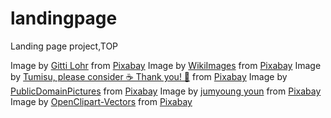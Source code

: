 # landingpage
Landing page project,TOP



















Image by <a href="https://pixabay.com/users/lohrelei-1422286/?utm_source=link-attribution&amp;utm_medium=referral&amp;utm_campaign=image&amp;utm_content=1142967">Gitti Lohr</a> from <a href="https://pixabay.com//?utm_source=link-attribution&amp;utm_medium=referral&amp;utm_campaign=image&amp;utm_content=1142967">Pixabay</a>
Image by <a href="https://pixabay.com/users/wikiimages-1897/?utm_source=link-attribution&amp;utm_medium=referral&amp;utm_campaign=image&amp;utm_content=60558">WikiImages</a> from <a href="https://pixabay.com//?utm_source=link-attribution&amp;utm_medium=referral&amp;utm_campaign=image&amp;utm_content=60558">Pixabay</a>
Image by <a href="https://pixabay.com/users/tumisu-148124/?utm_source=link-attribution&amp;utm_medium=referral&amp;utm_campaign=image&amp;utm_content=7112522">Tumisu, please consider ☕ Thank you! 🤗</a> from <a href="https://pixabay.com//?utm_source=link-attribution&amp;utm_medium=referral&amp;utm_campaign=image&amp;utm_content=7112522">Pixabay</a>
Image by <a href="https://pixabay.com/users/publicdomainpictures-14/?utm_source=link-attribution&amp;utm_medium=referral&amp;utm_campaign=image&amp;utm_content=164880">PublicDomainPictures</a> from <a href="https://pixabay.com//?utm_source=link-attribution&amp;utm_medium=referral&amp;utm_campaign=image&amp;utm_content=164880">Pixabay</a>
Image by <a href="https://pixabay.com/users/moonsword-4256323/?utm_source=link-attribution&amp;utm_medium=referral&amp;utm_campaign=image&amp;utm_content=3239709">jumyoung youn</a> from <a href="https://pixabay.com//?utm_source=link-attribution&amp;utm_medium=referral&amp;utm_campaign=image&amp;utm_content=3239709">Pixabay</a>
Image by <a href="https://pixabay.com/users/openclipart-vectors-30363/?utm_source=link-attribution&amp;utm_medium=referral&amp;utm_campaign=image&amp;utm_content=1293744">OpenClipart-Vectors</a> from <a href="https://pixabay.com//?utm_source=link-attribution&amp;utm_medium=referral&amp;utm_campaign=image&amp;utm_content=1293744">Pixabay</a>

